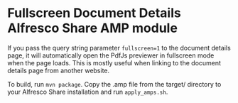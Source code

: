 Fullscreen Document Details Alfresco Share AMP module
=====================================================

If you pass the query string parameter `fullscreen=1` to the document details
page, it will automatically open the PdfJs previewer in fullscreen mode when the
page loads. This is mostly useful when linking to the document details page from
another website.

To build, run `mvn package`. Copy the .amp file from the target/ directory to
your Alfresco Share installation and run `apply_amps.sh`.
